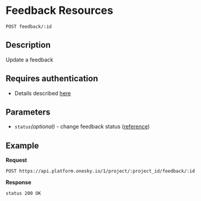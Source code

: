 # Feedback Resources
    POST feedback/:id

## Description
Update a feedback

## Requires authentication
- Details described [here](/README.md#authentication)

## Parameters
- `status`_(optional)_ - change feedback status ([reference](/reference/feedback/status.md))

## Example
**Request**

    POST https://api.platform.onesky.io/1/project/:project_id/feedback/:id

**Response**
```
status 200 OK
```